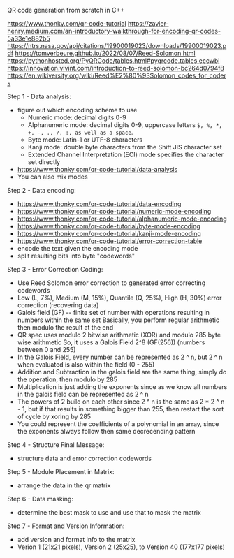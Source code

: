 QR code generation from scratch in C++

https://www.thonky.com/qr-code-tutorial
https://zavier-henry.medium.com/an-introductory-walkthrough-for-encoding-qr-codes-5a33e1e882b5
https://ntrs.nasa.gov/api/citations/19900019023/downloads/19900019023.pdf
https://tomverbeure.github.io/2022/08/07/Reed-Solomon.html
https://pythonhosted.org/PyQRCode/tables.html#pyqrcode.tables.eccwbi
https://innovation.vivint.com/introduction-to-reed-solomon-bc264d0794f8
https://en.wikiversity.org/wiki/Reed%E2%80%93Solomon_codes_for_coders

Step 1 - Data analysis:
- figure out which encoding scheme to use
    - Numeric mode: decimal digits 0-9
    - Alphanumeric mode: decimal digits 0-9, uppercase letters `$, %, *, +, -, ., /, :, as well as a space`.
    - Byte mode: Latin-1 or UTF-8 characters
    - Kanji mode: double byte characters from the Shift JIS character set
    - Extended Channel Interpretation (ECI) mode specifies the character set directly
- https://www.thonky.com/qr-code-tutorial/data-analysis
- You can also mix modes

Step 2 - Data encoding:
- https://www.thonky.com/qr-code-tutorial/data-encoding
- https://www.thonky.com/qr-code-tutorial/numeric-mode-encoding
- https://www.thonky.com/qr-code-tutorial/alphanumeric-mode-encoding
- https://www.thonky.com/qr-code-tutorial/byte-mode-encoding
- https://www.thonky.com/qr-code-tutorial/kanji-mode-encoding
- https://www.thonky.com/qr-code-tutorial/error-correction-table
- encode the text given the encoding mode
- split resulting bits into byte "codewords"

Step 3 - Error Correction Coding:
- Use Reed Solomon error correction to generated error correcting codewords
- Low (L, 7%), Medium (M, 15%), Quantile (Q, 25%), High (H, 30%) error correction (recovering data)
- Galois field (GF) -- finite set of number with operations resulting in numbers within the same set
  Basically, you perform regular arithmetic then modulo the result at the end
- QR spec uses modulo 2 bitwise arithmetic (XOR) and modulo 285 byte wise arithmetic
  So, it uses a Galois Field 2^8 (GF(256)) (numbers between 0 and 255)
- In the Galois Field, every number can be represented as 2 ^ n, but 2 ^ n when evaluated is also within the field (0 - 255)
- Addition and Subtraction in the galois field are the same thing, simply do the operation, then modulo by 285
- Multiplication is just adding the exponents since as we know all numbers in the galois field can be represented as 2 ^ n
- The powers of 2 build on each other since 2 ^ n is the same as 2 * 2 ^ n - 1, but if that results in something bigger than
  255, then restart the sort of cycle by xoring by 285
- You could represent the coefficients of a polynomial in an array, since the exponents always follow then same decrecending pattern

Step 4 - Structure Final Message:
- structure data and error correction codewords

Step 5 - Module Placement in Matrix:
- arrange the data in the qr matrix

Step 6 - Data masking:
- determine the best mask to use and use that to mask the matrix

Step 7 - Format and Version Information:
- add version and format info to the matrix
- Verion 1 (21x21 pixels), Version 2 (25x25), to Version 40 (177x177 pixels)
